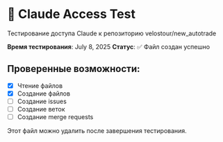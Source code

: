 # 🤖 Claude Access Test

Тестирование доступа Claude к репозиторию velostour/new_autotrade

**Время тестирования**: July 8, 2025
**Статус**: ✅ Файл создан успешно

## Проверенные возможности:
- [x] Чтение файлов  
- [x] Создание файлов
- [ ] Создание issues
- [ ] Создание веток
- [ ] Создание merge requests

Этот файл можно удалить после завершения тестирования.